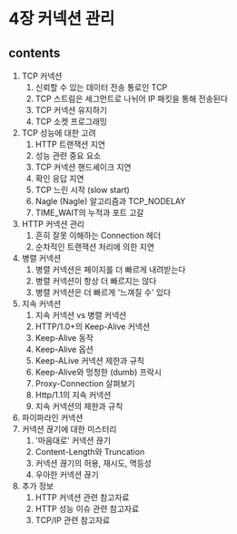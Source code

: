 <h1>4장 커넥션 관리</h1>

>

<h2>contents</h2>

1. TCP 커넥션
    1. 신뢰할 수 있는 데이터 전송 통로인 TCP
    2. TCP 스트림은 세그먼트로 나뉘어 IP 패킷을 통해 전송된다
    3. TCP 커넥션 유지하기
    4. TCP 소켓 프로그래밍
2. TCP 성능에 대한 고려
    1. HTTP 트랜잭션 지연
    2. 성능 관련 중요 요소
    3. TCP 커넥션 핸드셰이크 지연
    4. 확인 응답 지연
    5. TCP 느린 시작 (slow start)
    6. Nagle (Nagle) 알고리즘과 TCP_NODELAY
    7. TIME_WAIT의 누적과 포트 고갈
3. HTTP 커넥션 관리
    1. 흔히 잘못 이해하는 Connection 헤더
    2. 순차적인 트랜잭션 처리에 의한 지연
4. 병렬 커넥션
    1. 병렬 커넥션은 페이지를 더 빠르게 내려받는다
    2. 병렬 커넥션이 항상 더 빠르지는 않다
    3. 병렬 커넥션은 더 빠르게 '느껴질 수' 있다
5. 지속 커넥션
    1. 지속 커넥션 vs 병렬 커넥션
    2. HTTP/1.0+의 Keep-Alive 커넥션
    3. Keep-Alive 동작
    4. Keep-Alive 옵션
    5. Keep-ALive 커넥션 제한과 규칙
    6. Keep-Alive와 멍청한 (dumb) 프락시
    7. Proxy-Connection 살펴보기
    8. Http/1.1의 지속 커넥션
    9. 지속 커넥션의 제한과 규칙
6. 파이파라인 커넥션
7. 커넥션 끊기에 대한 미스터리
    1. '마음대로' 커넥션 끊기
    2. Content-Length와 Truncation
    3. 커넥션 끊기의 허용, 재시도, 멱등성
    4. 우아한 커넥션 끊기
8. 추가 정보
    1. HTTP 커넥션 관련 참고자료
    2. HTTP 성능 이슈 관련 참고자료
    3. TCP/IP 관련 참고자료